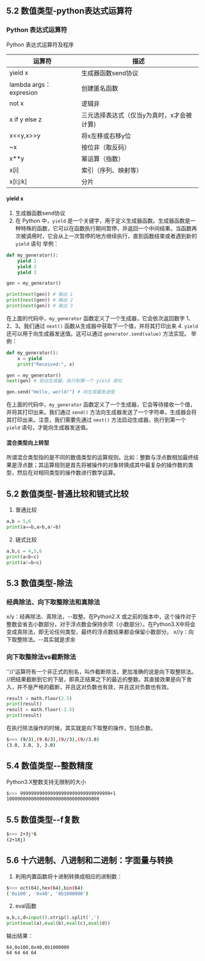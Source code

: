 ## 5.2 数值类型-python表达式运算符

### Python 表达式运算符
Python 表达式运算符及程序

| 运算符                 | 描述                                      |
| ---------------------- | ----------------------------------------- |
| yield x                | 生成器函数send协议                        |
| lambda args：expresion | 创建匿名函数                              |
| not x                  | 逻辑非                                    |
| x if y else z          | 三元选择表达式（仅当y为真时，x才会被计算) |
| x<<y,x>>y              | 将x左移或右移y位                          |
| ~x                     | 按位非（取反码）                          |
| x**y                   | 幂运算（指数）                            |
| x[i]                   | 索引（序列、映射等）                      |
| x[i:j:k]               | 分片                                      |

#### yield x 
1. 生成器函数send协议
2. 在 Python 中，`yield` 是一个关键字，用于定义生成器函数。生成器函数是一种特殊的函数，它可以在函数执行期间暂停，并返回一个中间结果。当函数再次被调用时，它会从上一次暂停的地方继续执行，直到函数结束或者遇到新的 `yield` 语句
举例：
```python
def my_generator():
    yield 1
    yield 2
    yield 3

gen = my_generator()

print(next(gen)) # 输出 1
print(next(gen)) # 输出 2
print(next(gen)) # 输出 3
```
在上面的代码中，`my_generator` 函数定义了一个生成器，它会依次返回数字 1、2、3。我们通过 `next()` 函数从生成器中获取下一个值，并将其打印出来
4. `yield` 还可以用于向生成器发送值。这可以通过 `generator.send(value)` 方法实现。
举例：
```python
def my_generator():
    x = yield
    print("Received:", x)

gen = my_generator()
next(gen) # 启动生成器，执行到第一个 yield 语句

gen.send("Hello, world!") # 向生成器发送值
```
在上面的代码中，`my_generator` 函数定义了一个生成器，它会等待接收一个值，并将其打印出来。我们通过 `send()` 方法向生成器发送了一个字符串，生成器会将其打印出来。注意，我们需要先通过 `next()` 方法启动生成器，执行到第一个 `yield` 语句，才能向生成器发送值。
#### 混合类型向上转型
所谓混合类型指的是不同的数值类型的运算规则。比如：整数与浮点数相加最终结果是浮点数；其运算规则是首先将被操作的对象转换成其中最复杂的操作数的类型，然后在对相同类型的操作数进行数学运算。

## 5.2 数值类型-普通比较和链式比较
1. 普通比较
```python
a,b = 5,6
print(a==b,a>b,a!=b)
```
2. 链式比较
```python
a,b,c = 4,5,6
print(a<b<c)
print(a!=b<c)
```
## 5.3 数值类型-除法
### 经典除法、向下取整除法和真除法
x/y：经典除法、真除法，--取整。在Python2.X 或之前的版本中，这个操作对于整数会省去小数部分，对于浮点数会保持余项（小数部分）。在Python3.X中将会变成真除法，即无论任何类型，最终的浮点数结果都会保留小数部分。
x//y：向下取整除法。--其实就是求余
### 向下取整除法vs截断除法
''//'运算符有一个非正式的别名，叫作截断除法，更加准确的说是向下取整除法。
//把结果截断到它的下层，即真正结果之下的最近的整数。其直接效果是向下舍入，并不是严格的截断，并且这对负数也有效，并且这对负数也有效。
```python
result = math.floor(2.5)
print(result)
result = math.floor(-2.5)
print(result)
```
在执行除法操作的时候，其实就是向下取整的操作，包括负数。
```sh
$>>> (9/3),(9.0/3),(9//3),(9//3.0)
(3.0, 3.0, 3, 3.0)
```
## 5.4 数值类型--整数精度
Python3.X整数支持无限制的大小
```sh
$>>> 999999999999999999999999999999999+1
1000000000000000000000000000000000
```
## 5.5 数值类型--f复数
```sh
$>>> 2+3j*6
(2+18j)
```
## 5.6 十六进制、八进制和二进制：字面量与转换
1. 利用内置函数将十进制转换成相应的进制数：
```sh
$>>> oct(64),hex(64),bin(64)
('0o100', '0x40', '0b1000000')
```
2. eval函数
```python
a,b,c,d=input().strip().split(',')
print(eval(a),eval(b),eval(c),eval(d))
```
输出结果：
```
64,0o100,0x40,0b1000000
64 64 64 64
```










